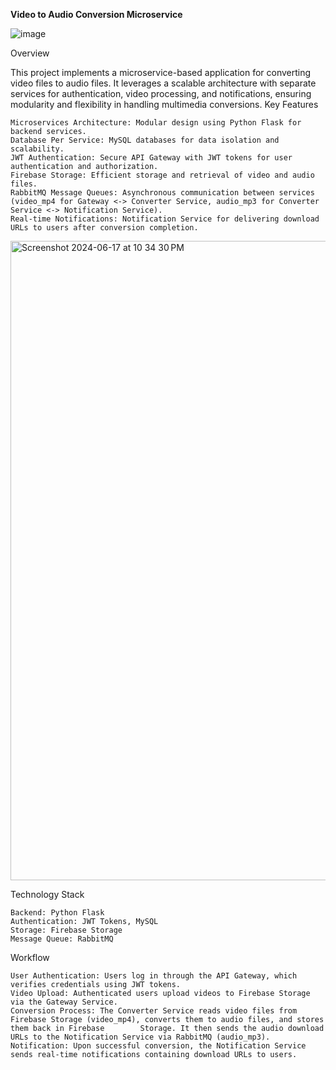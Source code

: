 **Video to Audio Conversion Microservice**

![image](https://github.com/Siddhartha-19/Video_to_audio_microservices/assets/68334395/1dcc8aa2-acef-41c6-a533-12e52e60e740)

Overview

This project implements a microservice-based application for converting video files to audio files. It leverages a scalable architecture with separate services for authentication, video processing, and notifications, ensuring modularity and flexibility in handling multimedia conversions.
Key Features

    Microservices Architecture: Modular design using Python Flask for backend services.
    Database Per Service: MySQL databases for data isolation and scalability.
    JWT Authentication: Secure API Gateway with JWT tokens for user authentication and authorization.
    Firebase Storage: Efficient storage and retrieval of video and audio files.
    RabbitMQ Message Queues: Asynchronous communication between services (video_mp4 for Gateway <-> Converter Service, audio_mp3 for Converter Service <-> Notification Service).
    Real-time Notifications: Notification Service for delivering download URLs to users after conversion completion.
    
<img width="1023" alt="Screenshot 2024-06-17 at 10 34 30 PM" src="https://github.com/Siddhartha-19/Video_to_audio_microservices/assets/68334395/af97d2b0-cbf9-43f0-b767-cf450c93e17d">


Technology Stack

    Backend: Python Flask
    Authentication: JWT Tokens, MySQL
    Storage: Firebase Storage
    Message Queue: RabbitMQ

Workflow

    User Authentication: Users log in through the API Gateway, which verifies credentials using JWT tokens.
    Video Upload: Authenticated users upload videos to Firebase Storage via the Gateway Service.
    Conversion Process: The Converter Service reads video files from Firebase Storage (video_mp4), converts them to audio files, and stores them back in Firebase        Storage. It then sends the audio download URLs to the Notification Service via RabbitMQ (audio_mp3).
    Notification: Upon successful conversion, the Notification Service sends real-time notifications containing download URLs to users.


